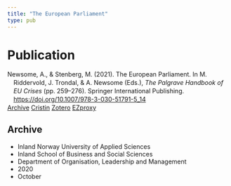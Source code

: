 ```yaml
---
title: "The European Parliament"
type: pub
---
```

<h1>Publication</h1>
<article id="csl-bib-container-ZPHXGJH9" class="csl-bib-container">
  <div class="csl-bib-body" style="line-height: 1.35; padding-left: 1em; text-indent:-1em;">
  <div class="csl-entry">Newsome, A., &amp; Stenberg, M. (2021). The European Parliament. In M. Riddervold, J. Trondal, &amp; A. Newsome (Eds.), <i>The Palgrave Handbook of EU Crises</i> (pp. 259&#x2013;276). Springer International Publishing. <a href="https://doi.org/10.1007/978-3-030-51791-5_14">https://doi.org/10.1007/978-3-030-51791-5_14</a></div>
</div>
  <div class="csl-bib-buttons">
    <a href="#taxonomy-article-ZPHXGJH9" class="csl-bib-button">Archive</a>
    <a href="https://app.cristin.no/results/show.jsf?id=1836353" alt="Cristin URL" class="csl-bib-button">Cristin</a>
    <a href="http://zotero.org/groups/5022929/items/ZPHXGJH9" alt="Zotero URL" class="csl-bib-button">Zotero</a>
    <a href="http://ezproxy.inn.no/login?url=https://doi.org/10.1007/978-3-030-51791-5_14" class="csl-bib-button">EZproxy</a>
  </div>
  <div id="csl-bib-meta-container-ZPHXGJH9"></div>
</article>
<div id="csl-bib-meta-ZPHXGJH9" class="csl-bib-meta">
  <article id="taxonomy-article-ZPHXGJH9" class="taxonomy-article">
    <h1>Archive</h1>
    <ul>
      <li>Inland Norway University of Applied Sciences</li>
      <li>Inland School of Business and Social Sciences</li>
      <li>Department of Organisation, Leadership and Management</li>
      <li>2020</li>
      <li>October</li>
    </ul>
  </article>
</div>
